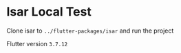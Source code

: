 # Isar Local Test

Clone isar to `../flutter-packages/isar` and run the project

Flutter version `3.7.12`
